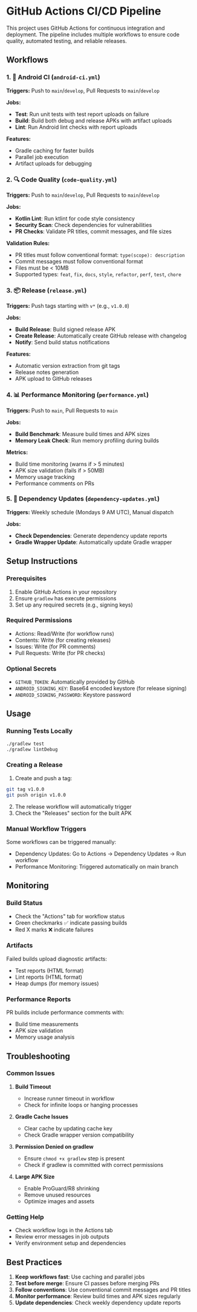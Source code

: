 # GitHub Actions CI/CD Pipeline

This project uses GitHub Actions for continuous integration and deployment. The pipeline includes multiple workflows to ensure code quality, automated testing, and reliable releases.

## Workflows

### 1. 🚀 Android CI (`android-ci.yml`)
**Triggers:** Push to `main`/`develop`, Pull Requests to `main`/`develop`

**Jobs:**
- **Test**: Run unit tests with test report uploads on failure
- **Build**: Build both debug and release APKs with artifact uploads
- **Lint**: Run Android lint checks with report uploads

**Features:**
- Gradle caching for faster builds
- Parallel job execution
- Artifact uploads for debugging

### 2. 🔍 Code Quality (`code-quality.yml`)
**Triggers:** Push to `main`/`develop`, Pull Requests to `main`/`develop`

**Jobs:**
- **Kotlin Lint**: Run ktlint for code style consistency
- **Security Scan**: Check dependencies for vulnerabilities
- **PR Checks**: Validate PR titles, commit messages, and file sizes

**Validation Rules:**
- PR titles must follow conventional format: `type(scope): description`
- Commit messages must follow conventional format
- Files must be < 10MB
- Supported types: `feat`, `fix`, `docs`, `style`, `refactor`, `perf`, `test`, `chore`

### 3. 📦 Release (`release.yml`)
**Triggers:** Push tags starting with `v*` (e.g., `v1.0.0`)

**Jobs:**
- **Build Release**: Build signed release APK
- **Create Release**: Automatically create GitHub release with changelog
- **Notify**: Send build status notifications

**Features:**
- Automatic version extraction from git tags
- Release notes generation
- APK upload to GitHub releases

### 4. 📊 Performance Monitoring (`performance.yml`)
**Triggers:** Push to `main`, Pull Requests to `main`

**Jobs:**
- **Build Benchmark**: Measure build times and APK sizes
- **Memory Leak Check**: Run memory profiling during builds

**Metrics:**
- Build time monitoring (warns if > 5 minutes)
- APK size validation (fails if > 50MB)
- Memory usage tracking
- Performance comments on PRs

### 5. 🔄 Dependency Updates (`dependency-updates.yml`)
**Triggers:** Weekly schedule (Mondays 9 AM UTC), Manual dispatch

**Jobs:**
- **Check Dependencies**: Generate dependency update reports
- **Gradle Wrapper Update**: Automatically update Gradle wrapper

## Setup Instructions

### Prerequisites
1. Enable GitHub Actions in your repository
2. Ensure `gradlew` has execute permissions
3. Set up any required secrets (e.g., signing keys)

### Required Permissions
- Actions: Read/Write (for workflow runs)
- Contents: Write (for creating releases)
- Issues: Write (for PR comments)
- Pull Requests: Write (for PR checks)

### Optional Secrets
- `GITHUB_TOKEN`: Automatically provided by GitHub
- `ANDROID_SIGNING_KEY`: Base64 encoded keystore (for release signing)
- `ANDROID_SIGNING_PASSWORD`: Keystore password

## Usage

### Running Tests Locally
```bash
./gradlew test
./gradlew lintDebug
```

### Creating a Release
1. Create and push a tag:
```bash
git tag v1.0.0
git push origin v1.0.0
```
2. The release workflow will automatically trigger
3. Check the "Releases" section for the built APK

### Manual Workflow Triggers
Some workflows can be triggered manually:
- Dependency Updates: Go to Actions → Dependency Updates → Run workflow
- Performance Monitoring: Triggered automatically on main branch

## Monitoring

### Build Status
- Check the "Actions" tab for workflow status
- Green checkmarks ✅ indicate passing builds
- Red X marks ❌ indicate failures

### Artifacts
Failed builds upload diagnostic artifacts:
- Test reports (HTML format)
- Lint reports (HTML format)
- Heap dumps (for memory issues)

### Performance Reports
PR builds include performance comments with:
- Build time measurements
- APK size validation
- Memory usage analysis

## Troubleshooting

### Common Issues

1. **Build Timeout**
   - Increase runner timeout in workflow
   - Check for infinite loops or hanging processes

2. **Gradle Cache Issues**
   - Clear cache by updating cache key
   - Check Gradle wrapper version compatibility

3. **Permission Denied on gradlew**
   - Ensure `chmod +x gradlew` step is present
   - Check if gradlew is committed with correct permissions

4. **Large APK Size**
   - Enable ProGuard/R8 shrinking
   - Remove unused resources
   - Optimize images and assets

### Getting Help
- Check workflow logs in the Actions tab
- Review error messages in job outputs
- Verify environment setup and dependencies

## Best Practices

1. **Keep workflows fast**: Use caching and parallel jobs
2. **Test before merge**: Ensure CI passes before merging PRs
3. **Follow conventions**: Use conventional commit messages and PR titles
4. **Monitor performance**: Review build times and APK sizes regularly
5. **Update dependencies**: Check weekly dependency update reports

